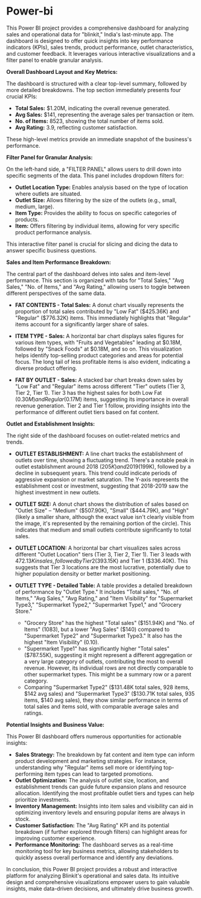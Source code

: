 # Power-bi
This Power BI project provides a comprehensive dashboard for analyzing sales and operational data for "blinkit," India's last-minute app. The dashboard is designed to offer quick insights into key performance indicators (KPIs), sales trends, product performance, outlet characteristics, and customer feedback. It leverages various interactive visualizations and a filter panel to enable granular analysis.

**Overall Dashboard Layout and Key Metrics:**

The dashboard is structured with a clear top-level summary, followed by more detailed breakdowns. The top section immediately presents four crucial KPIs:
* **Total Sales:** $1.20M, indicating the overall revenue generated.
* **Avg Sales:** $141, representing the average sales per transaction or item.
* **No. of Items:** 8523, showing the total number of items sold.
* **Avg Rating:** 3.9, reflecting customer satisfaction.

These high-level metrics provide an immediate snapshot of the business's performance.

**Filter Panel for Granular Analysis:**

On the left-hand side, a "FILTER PANEL" allows users to drill down into specific segments of the data. This panel includes dropdown filters for:
* **Outlet Location Type:** Enables analysis based on the type of location where outlets are situated.
* **Outlet Size:** Allows filtering by the size of the outlets (e.g., small, medium, large).
* **Item Type:** Provides the ability to focus on specific categories of products.
* **Item:** Offers filtering by individual items, allowing for very specific product performance analysis.

This interactive filter panel is crucial for slicing and dicing the data to answer specific business questions.

**Sales and Item Performance Breakdown:**

The central part of the dashboard delves into sales and item-level performance. This section is organized with tabs for "Total Sales," "Avg Sales," "No. of Items," and "Avg Rating," allowing users to toggle between different perspectives of the same data.

* **FAT CONTENTS - Total Sales:** A donut chart visually represents the proportion of total sales contributed by "Low Fat" ($425.36K) and "Regular" ($776.32K) items. This immediately highlights that "Regular" items account for a significantly larger share of sales.

* **ITEM TYPE - Sales:** A horizontal bar chart displays sales figures for various item types, with "Fruits and Vegetables" leading at $0.18M, followed by "Snack Foods" at $0.18M, and so on. This visualization helps identify top-selling product categories and areas for potential focus. The long tail of less profitable items is also evident, indicating a diverse product offering.

* **FAT BY OUTLET - Sales:** A stacked bar chart breaks down sales by "Low Fat" and "Regular" items across different "Tier" outlets (Tier 3, Tier 2, Tier 1). Tier 3 has the highest sales for both Low Fat ($0.30M) and Regular ($0.17M) items, suggesting its importance in overall revenue generation. Tier 2 and Tier 1 follow, providing insights into the performance of different outlet tiers based on fat content.

**Outlet and Establishment Insights:**

The right side of the dashboard focuses on outlet-related metrics and trends.

* **OUTLET ESTABLISHMENT:** A line chart tracks the establishment of outlets over time, showing a fluctuating trend. There's a notable peak in outlet establishment around 2018 ($205K) and 2019 ($199K), followed by a decline in subsequent years. This trend could indicate periods of aggressive expansion or market saturation. The Y-axis represents the establishment cost or investment, suggesting that 2018-2019 saw the highest investment in new outlets.

* **OUTLET SIZE:** A donut chart shows the distribution of sales based on "Outlet Size" – "Medium" ($507.90K), "Small" ($444.79K), and "High" (likely a smaller share, although the exact value isn't clearly visible from the image, it's represented by the remaining portion of the circle). This indicates that medium and small outlets contribute significantly to total sales.

* **OUTLET LOCATION:** A horizontal bar chart visualizes sales across different "Outlet Location" tiers (Tier 3, Tier 2, Tier 1). Tier 3 leads with $472.13K in sales, followed by Tier 2 ($393.15K) and Tier 1 ($336.40K). This suggests that Tier 3 locations are the most lucrative, potentially due to higher population density or better market positioning.

* **OUTLET TYPE - Detailed Table:** A table provides a detailed breakdown of performance by "Outlet Type." It includes "Total sales," "No. of Items," "Avg Sales," "Avg Rating," and "Item Visibility" for "Supermarket Type3," "Supermarket Type2," "Supermarket Type1," and "Grocery Store."
    * "Grocery Store" has the highest "Total sales" ($151.94K) and "No. of Items" (1083), but a lower "Avg Sales" ($140) compared to "Supermarket Type2" and "Supermarket Type3." It also has the highest "Item Visibility" (0.10).
    * "Supermarket Type1" has significantly higher "Total sales" ($787.55K), suggesting it might represent a different aggregation or a very large category of outlets, contributing the most to overall revenue. However, its individual rows are not directly comparable to other supermarket types. This might be a summary row or a parent category.
    * Comparing "Supermarket Type2" ($131.48K total sales, 928 items, $142 avg sales) and "Supermarket Type3" ($130.71K total sales, 935 items, $140 avg sales), they show similar performance in terms of total sales and items sold, with comparable average sales and ratings.

**Potential Insights and Business Value:**

This Power BI dashboard offers numerous opportunities for actionable insights:
* **Sales Strategy:** The breakdown by fat content and item type can inform product development and marketing strategies. For instance, understanding why "Regular" items sell more or identifying top-performing item types can lead to targeted promotions.
* **Outlet Optimization:** The analysis of outlet size, location, and establishment trends can guide future expansion plans and resource allocation. Identifying the most profitable outlet tiers and types can help prioritize investments.
* **Inventory Management:** Insights into item sales and visibility can aid in optimizing inventory levels and ensuring popular items are always in stock.
* **Customer Satisfaction:** The "Avg Rating" KPI and its potential breakdown (if further explored through filters) can highlight areas for improving customer experience.
* **Performance Monitoring:** The dashboard serves as a real-time monitoring tool for key business metrics, allowing stakeholders to quickly assess overall performance and identify any deviations.

In conclusion, this Power BI project provides a robust and interactive platform for analyzing Blinkit's operational and sales data. Its intuitive design and comprehensive visualizations empower users to gain valuable insights, make data-driven decisions, and ultimately drive business growth.
